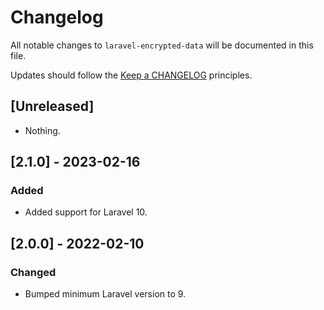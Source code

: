 # Changelog

All notable changes to `laravel-encrypted-data` will be documented in this file.

Updates should follow the [Keep a CHANGELOG](http://keepachangelog.com/) principles.

## [Unreleased]

- Nothing.

## [2.1.0] - 2023-02-16

### Added

- Added support for Laravel 10.

## [2.0.0] - 2022-02-10

### Changed
- Bumped minimum Laravel version to 9.
